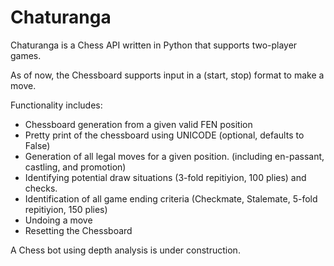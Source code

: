 # Chaturanga

Chaturanga is a Chess API written in Python that supports two-player games.

As of now, the Chessboard supports input in a (start, stop) format to make a move.

Functionality includes:
* Chessboard generation from a given valid FEN position
* Pretty print of the chessboard using UNICODE (optional, defaults to False)
* Generation of all legal moves for a given position. (including en-passant, castling, and promotion)
* Identifying potential draw situations (3-fold repitiyion, 100 plies) and checks.
* Identification of all game ending criteria (Checkmate, Stalemate, 5-fold repitiyion, 150 plies)
* Undoing a move
* Resetting the Chessboard

A Chess bot using depth analysis is under construction.
